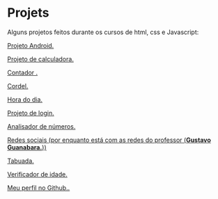 # Projets
 Alguns projetos feitos durante os cursos de html, css e Javascript:

<p><a href="https://devrafaelcruz.github.io/Projets/android/index.html">Projeto Android.
<p><a href="https://devrafaelcruz.github.io/Projets/calculadora/index.html">Projeto de calculadora.
<p><a href="https://devrafaelcruz.github.io/Projets/contador/modelox.html">Contador .
<p><a href="https://devrafaelcruz.github.io/Projets/cordel/index.html">Cordel.
<p><a href="https://devrafaelcruz.github.io/Projets/hora-do-dia/modelox.html">Hora do dia.
<p><a href="https://devrafaelcruz.github.io/Projets/login/index.html">Projeto de login.
<p><a href="https://devrafaelcruz.github.io/Projets/modelo/modelox.html">Analisador de números.
<p><a href="https://devrafaelcruz.github.io/Projets/social/index.html">Redes sociais (por enquanto está com as redes do professor (<strong>Gustavo Guanabara.</strong>))
<p><a href="https://devrafaelcruz.github.io/Projets/tabuada/modelox.html">Tabuada.
<p><a href="https://devrafaelcruz.github.io/Projets/verificador-de-idade/modelox.html">Verificador de idade.

<p><a href="https://github.com/DevRafaelCruz">Meu perfil no Github..